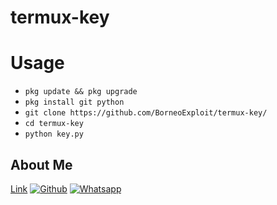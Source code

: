 # termux-key
# Usage
* ```pkg update && pkg upgrade```
* ```pkg install git python```
* ```git clone https://github.com/BorneoExploit/termux-key/```
* ```cd termux-key```
* ```python key.py```

## About Me
<a href="https://github.com/BorneoExploit">Link</a>
[![Github](https://img.shields.io/badge/Github-BorneoExploit-green?style=for-the-badge&logo=github)](https://github.com/BorneoExploit)
[![Whatsapp](https://img.shields.io/badge/Whatsapp-AriefDev-green?style=for-the-badge&logo=whatsapp)](https://wa.me/6282211591052) 
